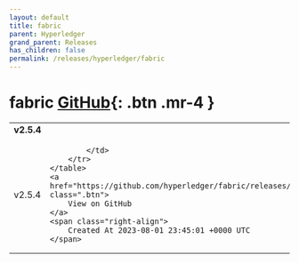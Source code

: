 ```yaml
---
layout: default
title: fabric
parent: Hyperledger
grand_parent: Releases
has_children: false
permalink: /releases/hyperledger/fabric
---
```


# fabric <span class="fs-3 right-align">[GitHub](https://github.com/hyperledger/fabric){: .btn .mr-4 }</span>


<div>
    <table>
        <tr>
            <td colspan="2">
                <b>
                    v2.5.4
                </b>
            </td>
        </tr>
        <tr>
            <td>
                <span class="chip">
                    v2.5.4
                </span>
            </td>
            <td>
                
            </td>
        </tr>
    </table>
    <a href="https://github.com/hyperledger/fabric/releases/tag/v2.5.4" class=".btn">
        View on GitHub
    </a>
    <span class="right-align">
        Created At 2023-08-01 23:45:01 +0000 UTC
    </span>
</div>

